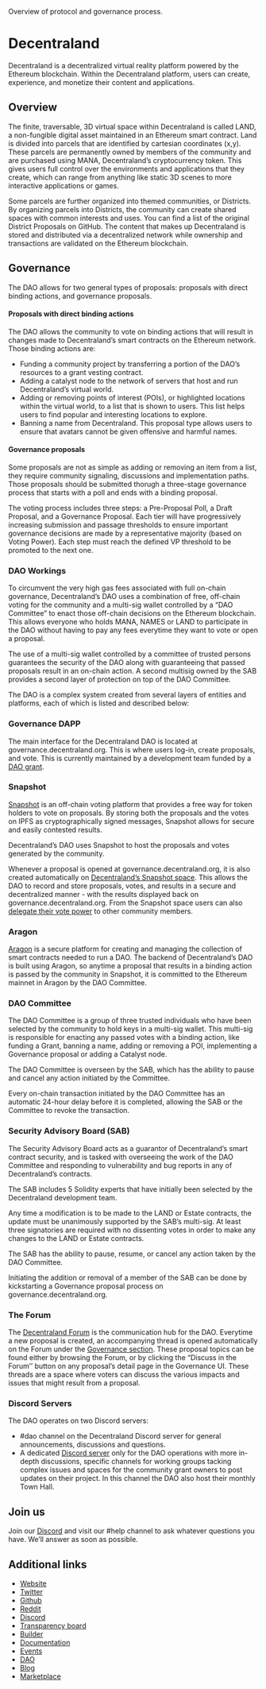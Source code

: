 Overview of protocol and governance process.
# Decentraland

Decentraland is a decentralized virtual reality platform powered by the Ethereum blockchain. Within the Decentraland platform, users can create, experience, and monetize their content and applications.

## Overview 

The finite, traversable, 3D virtual space within Decentraland is called LAND, a non-fungible digital asset maintained in an Ethereum smart contract. Land is divided into parcels that are identified by cartesian coordinates (x,y). These parcels are permanently owned by members of the community and are purchased using MANA, Decentraland’s cryptocurrency token. This gives users full control over the environments and applications that they create, which can range from anything like static 3D scenes to more interactive applications or games.

Some parcels are further organized into themed communities, or Districts. By organizing parcels into Districts, the community can create shared spaces with common interests and uses. You can find a list of the original District Proposals on GitHub. The content that makes up Decentraland is stored and distributed via a decentralized network while ownership and transactions are validated on the Ethereum blockchain.

## Governance
The DAO allows for two general types of proposals: proposals with direct binding actions, and governance proposals.

#### Proposals with direct binding actions
The DAO allows the community to vote on binding actions that will result in changes made to Decentraland’s smart contracts on the Ethereum network. Those binding actions are:

* Funding a community project by transferring a portion of the DAO’s resources to a grant vesting contract.
* Adding a catalyst node to the network of servers that host and run Decentraland’s virtual world.
* Adding or removing points of interest (POIs), or highlighted locations within the virtual world, to a list that is shown to users. This list helps users to find popular and interesting locations to explore.
* Banning a name from Decentraland. This proposal type allows users to ensure that avatars cannot be given offensive and harmful names.
#### Governance proposals
Some proposals are not as simple as adding or removing an item from a list, they require community signaling, discussions and implementation paths. Those proposals should be submitted thorugh a three-stage governance process that starts with a poll and ends with a binding proposal.

The voting process includes three steps: a Pre-Proposal Poll, a Draft Proposal, and a Governance Proposal. Each tier will have progressively increasing submission and passage thresholds to ensure important governance decisions are made by a representative majority (based on Voting Power). Each step must reach the defined VP threshold to be promoted to the next one.

### DAO Workings

To circumvent the very high gas fees associated with full on-chain governance, Decentraland’s DAO uses a combination of free, off-chain voting for the community and a multi-sig wallet controlled by a “DAO Committee” to enact those off-chain decisions on the Ethereum blockchain. This allows everyone who holds MANA, NAMES or LAND to participate in the DAO without having to pay any fees everytime they want to vote or open a proposal.

The use of a multi-sig wallet controlled by a committee of trusted persons guarantees the security of the DAO along with guaranteeing that passed proposals result in an on-chain action. A second multisig owned by the SAB provides a second layer of protection on top of the DAO Committee.

The DAO is a complex system created from several layers of entities and platforms, each of which is listed and described below:

### Governance DAPP
The main interface for the Decentraland DAO is located at governance.decentraland.org. This is where users log-in, create proposals, and vote.
This is currently maintained by a development team funded by a [DAO grant](https://governance.decentraland.org/proposal/?id=ed53e850-5e70-11ec-8188-4352ce3d30e7).

### Snapshot
[Snapshot](https://snapshot.org/#/) is an off-chain voting platform that provides a free way for token holders to vote on proposals. By storing both the proposals and the votes on IPFS as cryptographically signed messages, Snapshot allows for secure and easily contested results.

Decentraland’s DAO uses Snapshot to host the proposals and votes generated by the community.

Whenever a proposal is opened at governance.decentraland.org, it is also created automatically on [Decentraland’s Snapshot space](https://snapshot.org/#/snapshot.dcl.eth). This allows the DAO to record and store proposals, votes, and results in a secure and decentralized manner - with the results displayed back on governance.decentraland.org. From the Snapshot space users can also [delegate their vote power](https://snapshot.org/#/delegate/snapshot.dcl.eth) to other community members.

### Aragon
[Aragon](https://aragon.org/) is a secure platform for creating and managing the collection of smart contracts needed to run a DAO. The backend of Decentraland’s DAO is built using Aragon, so anytime a proposal that results in a binding action is passed by the community in Snapshot, it is committed to the Ethereum mainnet in Aragon by the DAO Committee.

### DAO Committee
The DAO Committee is a group of three trusted individuals who have been selected by the community to hold keys in a multi-sig wallet. This multi-sig is responsible for enacting any passed votes with a binding action, like funding a Grant, banning a name, adding or removing a POI, implementing a Governance proposal or adding a Catalyst node.

The DAO Committee is overseen by the SAB, which has the ability to pause and cancel any action initiated by the Committee.

Every on-chain transaction initiated by the DAO Committee has an automatic 24-hour delay before it is completed, allowing the SAB or the Committee to revoke the transaction.

### Security Advisory Board (SAB)
The Security Advisory Board acts as a guarantor of Decentraland’s smart contract security, and is tasked with overseeing the work of the DAO Committee and responding to vulnerability and bug reports in any of Decentraland’s contracts.

The SAB includes 5 Solidity experts that have initially been selected by the Decentraland development team.

Any time a modification is to be made to the LAND or Estate contracts, the update must be unanimously supported by the SAB’s multi-sig. At least three signatories are required with no dissenting votes in order to make any changes to the LAND or Estate contracts.

The SAB has the ability to pause, resume, or cancel any action taken by the DAO Committee.

Initiating the addition or removal of a member of the SAB can be done by kickstarting a Governance proposal process on governance.decentraland.org.

### The Forum
The [Decentraland Forum](https://forum.decentraland.org/) is the communication hub for the DAO. Everytime a new proposal is created, an accompanying thread is opened automatically on the Forum under the [Governance section](https://forum.decentraland.org/c/governance/). These proposal topics can be found either by browsing the Forum, or by clicking the “Discuss in the Forum’’ button on any proposal’s detail page in the Governance UI. These threads are a space where voters can discuss the various impacts and issues that might result from a proposal.

### Discord Servers
The DAO operates on two Discord servers:

- #dao channel on the Decentraland Discord server for general announcements, discussions and questions.
- A dedicated [Discord server](https://discord.gg/ZdzKgYE5Q3) only for the DAO operations with more in-depth discussions, specific channels for working groups tacking complex issues and spaces for the community grant owners to post updates on their project. In this channel the DAO also host their monthly Town Hall.


## Join us

Join our [Discord](https://dcl.gg/discord) and visit our #help channel to ask whatever questions you have. We’ll answer as soon as possible.


## Additional links
* [Website](https://decentraland.org/)
* [Twitter](https://twitter.com/decentraland)
* [Github](https://github.com/decentraland)
* [Reddit](https://reddit.com/r/decentraland)
* [Discord](https://dcl.gg/discord)
* [Transparency board](https://governance.decentraland.org/transparency/)
* [Builder](https://builder.decentraland.org/)
* [Documentation](https://docs.decentraland.org/)
* [Events](https://events.decentraland.org/)
* [DAO](https://dao.decentraland.org/)
* [Blog](https://decentraland.org/blog)
* [Marketplace](https://market.decentraland.org/)